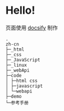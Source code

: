 # Hello!

页面使用 [docsify](https://docsify.js.org/#/zh-cn/) 制作
```
.  
zh-cn
├─_html
├─_css
├─_JavaScript
├─_linux
├─_webApi
├─code
│ ├─html css
│ ├─javascript
│ └─webapi
├─demo
└─参考手册
```
